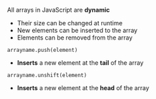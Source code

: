 All arrays in JavaScript are **dynamic**
  - Their size can be changed at runtime
  - New elements can be inserted to the array
  - Elements can be removed from the array

`arrayname.push(element)`
 - **Inserts** a new element at the **tail** of the array

`arrayname.unshift(element)`
  - **Inserts** a new element at the **head** of the array